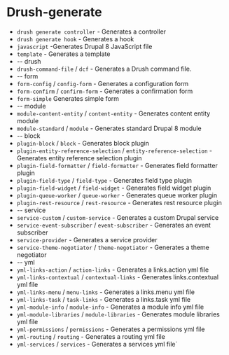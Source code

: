 # Drush-generate

* `drush generate controller` - Generates a controller
* `drush generate hook` - Generates a hook
* `javascript` -Generates Drupal 8 JavaScript file
* `template` - Generates a template
* -- drush
* `drush-command-file` / `dcf` - Generates a Drush command file.
* -- form
* `form-config` / `config-form` - Generates a configuration form
* `form-confirm` / `confirm-form` - Generates a confirmation form
* `form-simple`  Generates simple form
* -- module
* `module-content-entity` / `content-entity` - Generates content entity module
* `module-standard` / `module` - Generates standard Drupal 8 module
* -- block
* `plugin-block` / `block` - Generates block plugin
* `plugin-entity-reference-selection` / `entity-reference-selection` - Generates entity reference selection plugin
* `plugin-field-formatter` / `field-formatter` - Generates field formatter plugin
* `plugin-field-type` / `field-type` - Generates field type plugin
* `plugin-field-widget` / `field-widget` - Generates field widget plugin
* `plugin-queue-worker` / `queue-worker` - Generates queue worker plugin
* `plugin-rest-resource` / `rest-resource` - Generates rest resource plugin
* -- service
* `service-custom` / `custom-service` - Generates a custom Drupal service
* `service-event-subscriber` / `event-subscriber` - Generates an event subscriber
* `service-provider` - Generates a service provider
* `service-theme-negotiator` / `theme-negotiator` - Generates a theme negotiator
* -- yml
* `yml-links-action` / `action-links` - Generates a links.action yml file
* `yml-links-contextual` / `contextual-links` - Generates links.contextual yml file
* `yml-links-menu` / `menu-links` - Generates a links.menu yml file
* `yml-links-task` / `task-links` - Generates a links.task yml file
* `yml-module-info` / `module-info` - Generates a module info yml file
* `yml-module-libraries` / `module-libraries` - Generates module libraries yml file
* `yml-permissions` / `permissions` - Generates a permissions yml file
* `yml-routing` / `routing` - Generates a routing yml file
* `yml-services` / `services` - Generates a services yml file`
